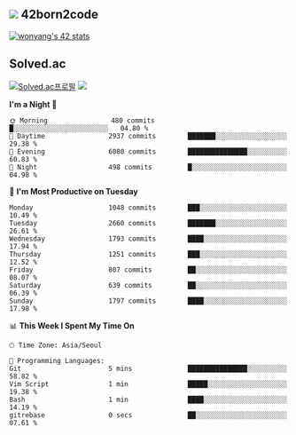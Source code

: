 
## <img src="https://img.shields.io/badge/-000000?style=flat&logo=42&logoColor=white"> 42born2code
<!--[![wonyang's 42 stats](https://badge42.vercel.app/api/v2/cl5nhe5b6007809kydha7ht42/stats?cursusId=21&coalitionId=88)](https://profile.intra.42.fr/users/wonyang)-->

[![wonyang's 42 stats](https://badge.mediaplus.ma/starryblue/wonyang?1337Badge=off&UM6P=off)](https://github.com/oakoudad/badge42)

## Solved.ac
[![Solved.ac프로필](http://mazassumnida.wtf/api/v2/generate_badge?boj=bennyws)](https://solved.ac/bennyws)
<a href="https://solved.ac/bennyws"><img src="http://mazandi.herokuapp.com/api?handle=bennyws&theme=cold"/></a>

<!--START_SECTION:waka-->
**I'm a Night 🦉** 

```text
🌞 Morning                480 commits         █░░░░░░░░░░░░░░░░░░░░░░░░   04.80 % 
🌆 Daytime                2937 commits        ███████░░░░░░░░░░░░░░░░░░   29.38 % 
🌃 Evening                6080 commits        ███████████████░░░░░░░░░░   60.83 % 
🌙 Night                  498 commits         █░░░░░░░░░░░░░░░░░░░░░░░░   04.98 % 
```
📅 **I'm Most Productive on Tuesday** 

```text
Monday                   1048 commits        ███░░░░░░░░░░░░░░░░░░░░░░   10.49 % 
Tuesday                  2660 commits        ███████░░░░░░░░░░░░░░░░░░   26.61 % 
Wednesday                1793 commits        ████░░░░░░░░░░░░░░░░░░░░░   17.94 % 
Thursday                 1251 commits        ███░░░░░░░░░░░░░░░░░░░░░░   12.52 % 
Friday                   807 commits         ██░░░░░░░░░░░░░░░░░░░░░░░   08.07 % 
Saturday                 639 commits         ██░░░░░░░░░░░░░░░░░░░░░░░   06.39 % 
Sunday                   1797 commits        ████░░░░░░░░░░░░░░░░░░░░░   17.98 % 
```


📊 **This Week I Spent My Time On** 

```text
🕑︎ Time Zone: Asia/Seoul

💬 Programming Languages: 
Git                      5 mins              ███████████████░░░░░░░░░░   58.82 % 
Vim Script               1 min               █████░░░░░░░░░░░░░░░░░░░░   19.38 % 
Bash                     1 min               ████░░░░░░░░░░░░░░░░░░░░░   14.19 % 
gitrebase                0 secs              ██░░░░░░░░░░░░░░░░░░░░░░░   07.61 % 
```


<!--END_SECTION:waka-->
